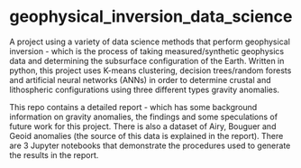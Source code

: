 # geophysical_inversion_data_science
A project using a variety of data science methods that perform geophysical inversion - which is the process of taking measured/synthetic geophysics data and determining the subsurface configuration of the Earth. Written in python, this project uses K-means clustering, decision trees/random forests and artificial neural networks (ANNs) in order to determine crustal and lithospheric configurations using three different types gravity anomalies.

This repo contains a detailed report - which has some background information on gravity anomalies, the findings and some speculations of future work for this project. There is also a dataset of Airy, Bouguer and Geoid anomalies (the source of this data is explained in the report). There are 3 Jupyter notebooks that demonstrate the procedures used to generate the results in the report.
